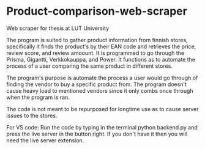 # Product-comparison-web-scraper
Web scraper for thesis at LUT University

The program is suited to gather product information from finnish stores, specifically it finds the product's by their EAN code and retrieves the price, review score, and review amoount. It is programmed to go through the Prisma, Gigantti, Verkkokauppa, and Power. It functions as to automate the process of a user comparing the same product in different stores.

The program's purpose is automate the process a user would go through of finding the vendor to buy a specific product from. The program doesn't cause heavy load to mentioned vendors since it only combs once through when the program is ran.

The code is not meant to be repurposed for longtime use as to cause server issues to the stores.

For VS code:
Run the code by typing in the terminal python backend.py and press the live server in the button right. If you don't have it then you will need the live server extension.
